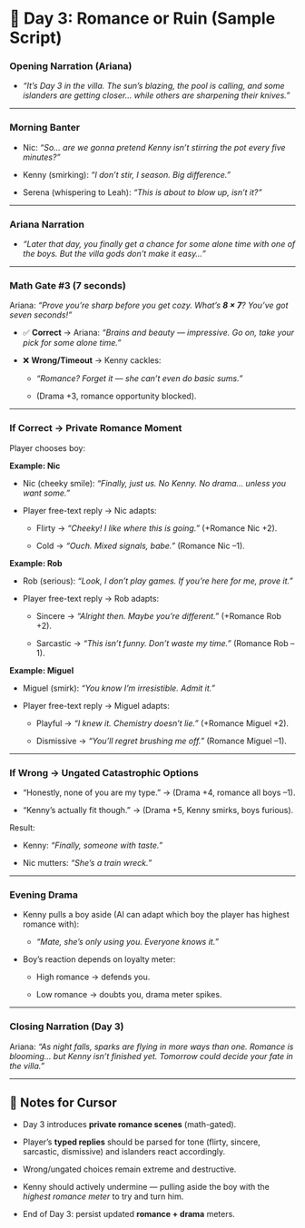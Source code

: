 # **📖 Day 3: Romance or Ruin (Sample Script)**

### **Opening Narration (Ariana)**

* *“It’s Day 3 in the villa. The sun’s blazing, the pool is calling, and some islanders are getting closer… while others are sharpening their knives.”*

---

### **Morning Banter**

* Nic: *“So… are we gonna pretend Kenny isn’t stirring the pot every five minutes?”*

* Kenny (smirking): *“I don’t stir, I season. Big difference.”*

* Serena (whispering to Leah): *“This is about to blow up, isn’t it?”*

---

### **Ariana Narration**

* *“Later that day, you finally get a chance for some alone time with one of the boys. But the villa gods don’t make it easy…”*

---

### **Math Gate \#3 (7 seconds)**

Ariana: *“Prove you’re sharp before you get cozy. What’s **8 × 7**? You’ve got seven seconds\!”*

* ✅ **Correct** → Ariana: *“Brains and beauty — impressive. Go on, take your pick for some alone time.”*

* ❌ **Wrong/Timeout** → Kenny cackles:

  * *“Romance? Forget it — she can’t even do basic sums.”*

  * (Drama \+3, romance opportunity blocked).

---

### **If Correct → Private Romance Moment**

Player chooses boy:

**Example: Nic**

* Nic (cheeky smile): *“Finally, just us. No Kenny. No drama… unless you want some.”*

* Player free-text reply → Nic adapts:

  * Flirty → *“Cheeky\! I like where this is going.”* (+Romance Nic \+2).

  * Cold → *“Ouch. Mixed signals, babe.”* (Romance Nic –1).

**Example: Rob**

* Rob (serious): *“Look, I don’t play games. If you’re here for me, prove it.”*

* Player free-text reply → Rob adapts:

  * Sincere → *“Alright then. Maybe you’re different.”* (+Romance Rob \+2).

  * Sarcastic → *“This isn’t funny. Don’t waste my time.”* (Romance Rob –1).

**Example: Miguel**

* Miguel (smirk): *“You know I’m irresistible. Admit it.”*

* Player free-text reply → Miguel adapts:

  * Playful → *“I knew it. Chemistry doesn’t lie.”* (+Romance Miguel \+2).

  * Dismissive → *“You’ll regret brushing me off.”* (Romance Miguel –1).

---

### **If Wrong → Ungated Catastrophic Options**

* “Honestly, none of you are my type.” → (Drama \+4, romance all boys –1).

* “Kenny’s actually fit though.” → (Drama \+5, Kenny smirks, boys furious).

Result:

* Kenny: *“Finally, someone with taste.”*

* Nic mutters: *“She’s a train wreck.”*

---

### **Evening Drama**

* Kenny pulls a boy aside (AI can adapt which boy the player has highest romance with):

  * *“Mate, she’s only using you. Everyone knows it.”*

* Boy’s reaction depends on loyalty meter:

  * High romance → defends you.

  * Low romance → doubts you, drama meter spikes.

---

### **Closing Narration (Day 3\)**

Ariana: *“As night falls, sparks are flying in more ways than one. Romance is blooming… but Kenny isn’t finished yet. Tomorrow could decide your fate in the villa.”*

---

## **🔑 Notes for Cursor**

* Day 3 introduces **private romance scenes** (math-gated).

* Player’s **typed replies** should be parsed for tone (flirty, sincere, sarcastic, dismissive) and islanders react accordingly.

* Wrong/ungated choices remain extreme and destructive.

* Kenny should actively undermine — pulling aside the boy with the *highest romance meter* to try and turn him.

* End of Day 3: persist updated **romance \+ drama** meters.

